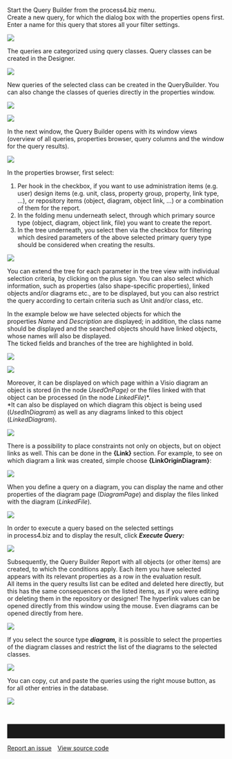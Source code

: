 Start the Query Builder from the process4.biz menu.   
Create a new query, for which the dialog box with the properties opens
first. Enter a name for this query that stores all your filter
settings. 

![](//images.ctfassets.net/utx1h0gfm1om/3XPhI04GZWcsaqmEywAKMA/79038f56c26aad2f5e324e582f0d3215/329430.png)

The queries are categorized using query classes. Query classes can be
created in the Designer.

![](//images.ctfassets.net/utx1h0gfm1om/1r2iRy46CIIK6Guc64e6um/faacff7c508702396f51c78fd87e5b85/329305.png)

New queries of the selected class can be created in the QueryBuilder.
You can also change the classes of queries directly in the properties
window.

![](//images.ctfassets.net/utx1h0gfm1om/5jYEVPnfSoWSekEU84O6gg/9c5b0e64195e26aa9e3b522effeb694c/329440.png)

![](//images.ctfassets.net/utx1h0gfm1om/5dntT0ckbSquK2UgeooGCe/f1e90508e6d749b7c6924d4d7b46d979/329301.png)

In the next window, the Query Builder opens with its window views
(overview of all queries, properties browser, query columns and the
window for the query results). 

![](//images.ctfassets.net/utx1h0gfm1om/2xOwhr08TOGEmg68O2C22Y/ecd4f17f2cb756a7361b66a2b8a6d4c0/329307.png)

In the properties browser, first select:

1.  Per hook in the checkbox, if you want to use administration items
    (e.g. user) design items (e.g. unit, class, property group,
    property, link type, ...), or repository items (object, diagram,
    object link, ...) or a combination of them for the report.
2.  In the folding menu underneath select, through which primary source
    type (object, diagram, object link, file) you want to create the
    report.
3.  In the tree underneath, you select then via the checkbox for
    filtering which desired parameters of the above selected primary
    query type should be considered when creating the results. 

![](//images.ctfassets.net/utx1h0gfm1om/1yP8Txdvg0awU0m2KGseqq/59ace39801dc652e3b2acf79506cecba/329310.png)

You can extend the tree for each parameter in the tree view with
individual selection criteria, by clicking on the plus sign. You can
also select which information, such as properties (also shape-specific
properties), linked objects and/or diagrams etc., are to be displayed,
but you can also restrict the query according to certain criteria such
as Unit and/or class, etc.

In the example below we have selected objects for which the
properties *Name* and *Description* are displayed; in addition, the
class name should be displayed and the searched objects should have
linked objects, whose names will also be displayed.   
The ticked fields and branches of the tree are highlighted in bold.

![](//images.ctfassets.net/utx1h0gfm1om/fOQ6WqrjpYma8wky0oEmo/79e1bd648a7e77a546c547215fc1f86b/329293.png)

![](//images.ctfassets.net/utx1h0gfm1om/32tvgfYr8AsOQwaosE04k/cf740d0a6970ccc6593d8eca27a7c2a9/329295.png)

Moreover, it can be displayed on which page within a Visio diagram an
object is stored (in the node *UsedOnPage)* or the files linked with
that object can be processed (in the node *LinkedFile*)*.  
*It can also be displayed on which diagram this object is being used
(*UsedInDiagram*) as well as any diagrams linked to this object
(*LinkedDiagram*).

![](//images.ctfassets.net/utx1h0gfm1om/1uxOWr7xGQUiieAYcuqOCU/4b504c1a7d563863242b521d54beb103/329297.png)

There is a possibility to place constraints not only on objects, but on
object links as well. This can be done in the **{Link}** section. For
example, to see on which diagram a link was created, simple
choose **{LinkOriginDiagram}**:

![](//images.ctfassets.net/utx1h0gfm1om/3VK8py6L7qQkWgw2sQQ8qi/34776cd20f80e02d17a46ac2a3dbe405/329603.png)

When you define a query on a diagram, you can display the name and other
properties of the diagram page (D*iagramPage*) and display the files
linked with the diagram (*LinkedFile*)*.* 

![](//images.ctfassets.net/utx1h0gfm1om/4bna2H3WLeqYEuK6ySeCmU/0ce0edf1b7b270b7c0074803669487a7/329299.png)

In order to execute a query based on the selected settings
in process4.biz and to display the result, click ***Execute Query:*** 

![](//images.ctfassets.net/utx1h0gfm1om/5muF4Y2zxmwWya04y6UO4W/53cc72d0c09dc4406bc18a935d969040/329285.png)

Subsequently, the Query Builder Report with all objects (or other items)
are created, to which the conditions apply. Each item you have selected
appears with its relevant properties as a row in the evaluation
result.   
All items in the query results list can be edited and deleted here
directly, but this has the same consequences on the listed items, as if
you were editing or deleting them in the repository or designer! The
hyperlink values can be opened directly from this window using the
mouse. Even diagrams can be opened directly from here. 

![](//images.ctfassets.net/utx1h0gfm1om/6uBsHulBXUiIAm6AA6ayIg/feb083d61cbd993950fbc83d3c0a463a/329287.png)

If you select the source type ***diagram,*** it is possible to select
the properties of the diagram classes and restrict the list of the
diagrams to the selected classes.

![](//images.ctfassets.net/utx1h0gfm1om/7uSuksVTfa8u8YCSY4ISGg/c88d998bf1affc9c3295952371d490b2/329289.png)

You can copy, cut and paste the queries using the right mouse button, as
for all other entries in the database.

![](//images.ctfassets.net/utx1h0gfm1om/41RP5XIuo84y2mOemAGekG/d4dfcd02392ffeca05fd5e0d1b896523/329291.png)

 

<hr style="padding-top:2rem" />
<a href="https://github.com/process4/docs/issues" target="_blank" class="bgw btn btn-primary btn-lg shadow-sm">Report an issue</a>
<a href="https://github.com/process4/docs" target="_blank" class="bgw btn btn-primary btn-lg shadow-sm" style="margin-left:10px;">View source code</a>